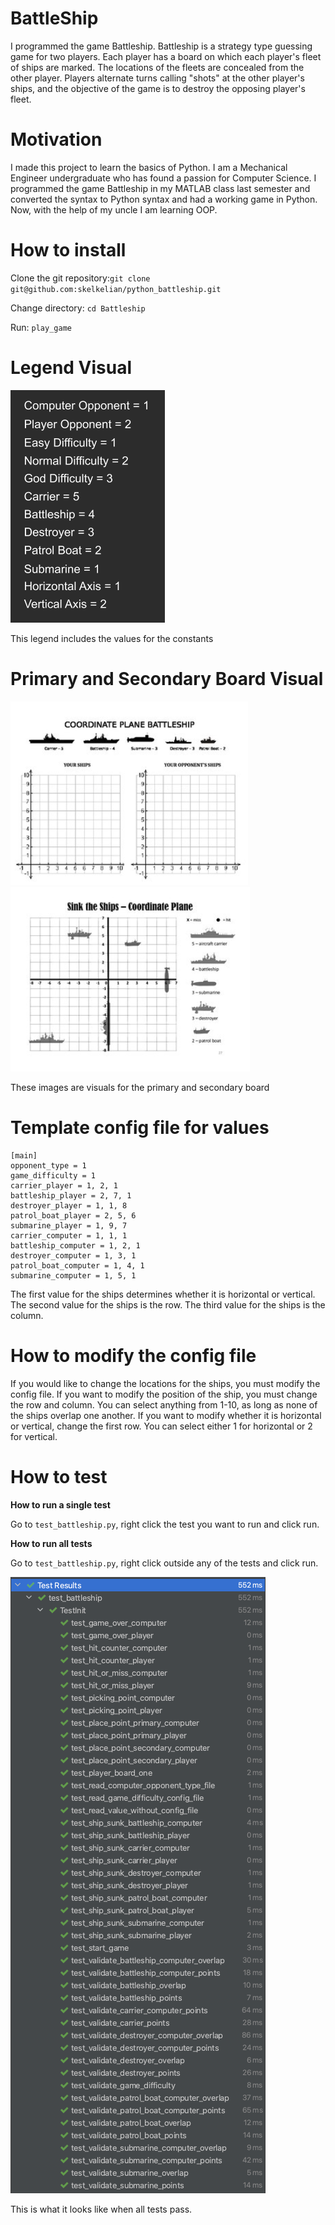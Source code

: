 # BattleShip

I programmed the game Battleship. Battleship is a strategy type guessing game for two players. Each player has a board on which each player's fleet of ships are marked. The locations of the fleets are concealed from the other player. Players alternate turns calling "shots" at the other player's ships, and the objective of the game is to destroy the opposing player's fleet.

# Motivation

I made this project to learn the basics of Python. I am a Mechanical Engineer undergraduate who has found a passion for Computer Science. I programmed the game Battleship in my MATLAB class last semester and converted the syntax to Python syntax and had a working game in Python. Now, with the help of my uncle I am learning OOP. 

# How to install
Clone the git repository:`git clone git@github.com:skelkelian/python_battleship.git`

Change directory: `cd Battleship`

Run: `play_game`

# Legend Visual
![image](assets/legend.png)

This legend includes the values for the constants 

# Primary and Secondary Board Visual
![image](assets/primary_and_secondary_board.png) ![image](assets/primary_board.png)

These images are visuals for the primary and secondary board 


# Template config file for values
```
[main]
opponent_type = 1
game_difficulty = 1
carrier_player = 1, 2, 1
battleship_player = 2, 7, 1
destroyer_player = 1, 1, 8
patrol_boat_player = 2, 5, 6
submarine_player = 1, 9, 7
carrier_computer = 1, 1, 1
battleship_computer = 1, 2, 1
destroyer_computer = 1, 3, 1
patrol_boat_computer = 1, 4, 1
submarine_computer = 1, 5, 1
```

The first value for the ships determines whether it is horizontal or vertical. The second value for the ships is the row. The third value for the ships is the column.

# How to modify the config file
If you would like to change the locations for the ships, you must modify the config file. If you want to modify the position of the ship, you must change the row and column. You can select anything from 1-10, as long as none of the ships overlap one another. If you want to modify whether it is horizontal or vertical, change the first row. You can select either 1 for horizontal or 2 for vertical.

# How to test
**How to run a single test**

Go to `test_battleship.py`, right click the test you want to run and click run. 

**How to run all tests**

Go to `test_battleship.py`, right click outside any of the tests and click run.


![image](assets/tests_passing.png)

This is what it looks like when all tests pass.
